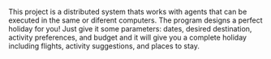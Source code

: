 This project is a distributed system thats works with agents that can be executed in the same or diferent computers. The program designs a perfect holiday for you! Just give it some parameters: dates, desired destination, activity preferences, and budget and it will give you a complete holiday including flights, activity suggestions, and places to stay.
